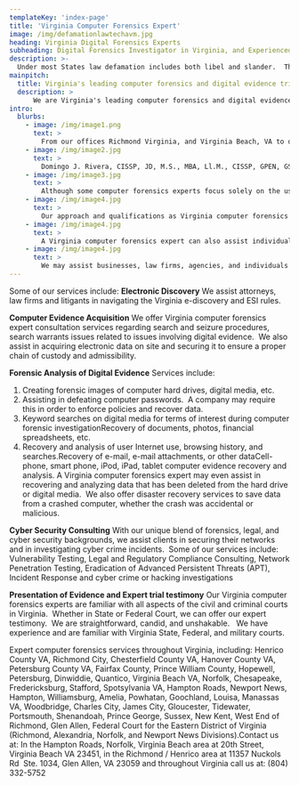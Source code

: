 ```yaml
---
templateKey: 'index-page'
title: 'Virginia Computer Forensics Expert'
image: /img/defamationlawtechavm.jpg
heading: Virginia Digital Forensics Experts
subheading: Digital Forensics Investigator in Virginia, and Experienced Computer Trial Expert Witness
description: >-
  Under most States law defamation includes both libel and slander.  The elements generally are a publication about the plaintiff of an actionable statement with the requisite intent to injure the Plaintiff's reputation. 
mainpitch:
  title: Virginia's leading computer forensics and digital evidence trial consultants
  description: >
      We are Virginia's leading computer forensics and digital evidence trial consultants.  With AVM Technology, you get - 20+ years experience in cyber forensics; qualified expert witness at all levels of the Virginia Courts (General District, Circuit Court and Federal Courts); expert witnesses with law degrees and trial experience that understand the challenges that counsel faces when evaluating and introducing digital evidence at trial; no-nonsense straight forward practical digital evidence advice; presence throughout Virginia with experts in Northern Virginia, Richmond, and Virginia Beach.  Contact Us to discuss how AVM can assist you with digital forensics and incident response throughout Virginia.      
intro:
  blurbs:
    - image: /img/image1.png
      text: >
        From our offices Richmond Virginia, and Virginia Beach, VA to our satellite location in Northern Virginia, VA, we provide our clients with excellence in computer forensics, digital evidence, trial expert testimony, electronic discovery consulting and trial expert witness testimony. We offer our computer forensics expert services to corporations, small businesses, attorneys, law firms, private investigators, government agencies, and individuals.  Our Virginia computer forensics experts are trained in the acquisition, preservation, handling, analysis, and presentation of electronically stored or digital evidence. Parties and attorneys are best served by having a computer forensics expert with this critical and scarce skill. We assist attorneys and clients throughout the United States.
    - image: /img/image2.jpg
      text: >
        Domingo J. Rivera, CISSP, JD, M.S., MBA, Ll.M., CISSP, GPEN, GSLC, GCIH, GCFE, EIT, AVM Tech Vice-President - Bio  - Leading our teams of highly qualified computer forensics, e-discovery, and information security experts in Richmond, Virginia, Hampton Roads/ Virginia Beach and Northern Virginia Tyson's / McLean locations.  Not only a computer forensics expert but also an experienced attorney who was the first lawyer in the U.S. to win a complex Federal case involving charges of criminal copyright infringement (music piracy) investigated by the FBI and prosecuted by the Department of Justice.  Representation Disclaimer. The ability to understand computer forensics, technical issues and to present them to a judge or jury in plain English is essential to have the best possible outcome in civil or criminal cases.  
    - image: /img/image3.jpg
      text: >
        Although some computer forensics experts focus solely on the use of certain automated software to collect evidence, we believe that a competent computer forensics analyst or expert in Virginia must be equipped to do more.  There are attorneys and other professionals that understand how digital evidence works.  If your Virginia computer forensics expert can't answer simple questions regarding the operations of forensic software packages, you may be at a disadvantage in terms of credibility.  Therefore, our Virginia computer forensics experts have not only experience in recovering and analyzing digital evidence, but also advanced technology degrees and impressive resumes to go along with them.
    - image: /img/image4.jpg
      text: >
        Our approach and qualifications as Virginia computer forensics experts will also prove to be of assistance to businesses and individuals in civil or criminal litigation.  From a civil perspective, a victim of computer trespass (or computer hacking) may utilize our services to track down the culprit.  Whether the unauthorized access came from a former employee, a business competitor, or even a former spouse, we may help the corporation or law firm to track down those responsible.
    - image: /img/image4.jpg
      text: >
        A Virginia computer forensics expert can also assist individuals accused of a Virginia computer crime.  Whether the individual is accused of hacking, computer trespass, computer fraud, use of a computer to solicit a police officer posing as a minor, or the alleged possession of illegal pornography, our expertise can be critical in formulating a competent strategy.  We can assist your attorney in understanding the many issues where digital evidence will come into play.  Recognizing problems in the government's case may be the difference in determining whether an innocent individual will go to prison or not.  It can also be the difference in determining whether a guilty individual will be offered a fair resolution or a life sentence.  The digital evidence analysis skills of a Virginia computer forensics expert are therefore critical.  Our expertise extends to mobile digital devices.
    - image: /img/image4.jpg
      text: >
        We may assist businesses, law firms, agencies, and individuals in all aspects of the collection, forensic analysis, forensic examination, preservation, and presentation of digital evidence.  From the initial acquisition to the presentation phase, we can provide expert Virginia computer forensics.
---
```


Some of our services include:
**Electronic Discovery** 
We assist attorneys, law firms and litigants in navigating the Virginia e-discovery and ESI rules.

**Computer Evidence Acquisition**
We offer Virginia computer forensics expert consultation services regarding search and seizure procedures, search warrants issues related to issues involving digital evidence.  We also assist in acquiring electronic data on site and securing it to ensure a proper chain of custody and admissibility.

**Forensic Analysis of Digital Evidence**
Services include:
1. Creating forensic images of computer hard drives, digital media, etc.
2. Assisting in defeating computer passwords.  A company may require this in order to enforce policies and recover data.
3. Keyword searches on digital media for terms of interest during computer forensic investigationRecovery of documents, photos, financial spreadsheets, etc.
4. Recovery and analysis of user Internet use, browsing history, and searches.Recovery of e-mail, e-mail attachments, or other dataCell-phone, smart phone, iPod, iPad, tablet computer evidence recovery and analysis. A Virginia computer forensics expert may even assist in recovering and analyzing data that has been deleted from the hard drive or digital media.  We also offer disaster recovery services to save data from a crashed computer, whether the crash was accidental or malicious.

**Cyber Security Consulting**
With our unique blend of forensics, legal, and cyber security backgrounds, we assist clients in securing their networks and in investigating cyber crime incidents.  Some of our services include:
Vulnerability Testing, Legal and Regulatory Compliance Consulting, Network Penetration Testing, Eradication of Advanced Persistent Threats (APT), Incident Response and cyber crime or hacking investigations

**Presentation of Evidence and Expert trial testimony**
Our Virginia computer forensics experts are familiar with all aspects of the civil and criminal courts in Virginia.  Whether in State or Federal Court, we can offer our expert testimony.  We are straightforward, candid, and unshakable.   We have experience and are familiar with Virginia State, Federal, and military courts.

Expert computer forensics services throughout Virginia, including: Henrico County VA, Richmond City, Chesterfield County VA, Hanover County VA, Petersburg County VA, Fairfax County, Prince William County, Hopewell, Petersburg, Dinwiddie, Quantico, Virginia Beach VA, Norfolk, Chesapeake, Fredericksburg, Stafford, Spotsylvania VA, Hampton Roads, Newport News, Hampton, Williamsburg, Amelia, Powhatan, Goochland, Louisa, Manassas VA, Woodbridge, Charles City, James City, Gloucester, Tidewater, Portsmouth, Shenandoah, Prince George, Sussex, New Kent, West End of Richmond, Glen Allen, Federal Court for the Eastern District of Virginia (Richmond, Alexandria, Norfolk, and Newport News Divisions).Contact us at: In the Hampton Roads, Norfolk, Virginia Beach area at 20th Street, Virginia Beach VA 23451, in the Richmond / Henrico area at 11357 Nuckols Rd  Ste. 1034, Glen Allen, VA 23059 and throughout Virginia call us at: (804) 332-5752

